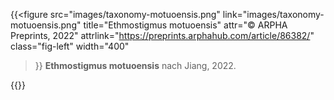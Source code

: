 ---
---
{{<figure 
    src="images/taxonomy-motuoensis.png"
    link="images/taxonomy-motuoensis.png"
    title="Ethmostigmus motuoensis"
    attr="&copy; ARPHA Preprints, 2022"
    attrlink="https://preprints.arphahub.com/article/86382/"
    class="fig-left"
    width="400"
>}}
**Ethmostigmus motuoensis** nach Jiang, 2022.

{{<clearfix>}}
